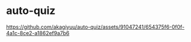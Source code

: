 # auto-quiz

https://github.com/akagiyuu/auto-quiz/assets/91047241/654375f6-0f0f-4a1c-8ce2-a1862ef9a7b6
